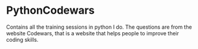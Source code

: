 # PythonCodewars
Contains all the training sessions in python I do.
The questions are from the website Codewars, that is a website that helps people to improve their coding skills.
